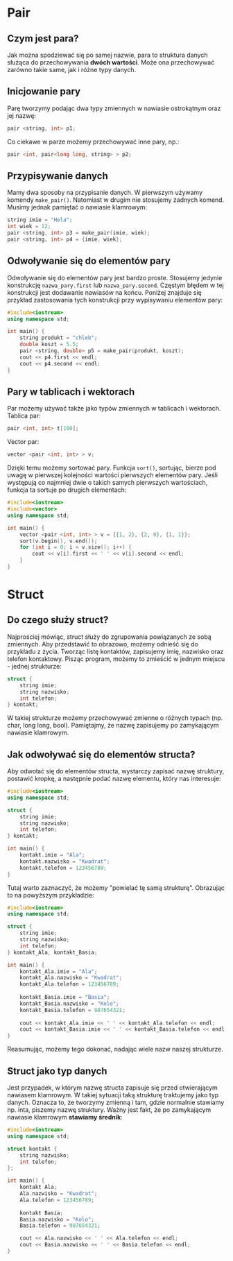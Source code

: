 # Pair
## Czym jest para? 
Jak można spodziewać się po samej nazwie, para to struktura danych służąca do przechowywania **dwóch wartości**. Może ona przechowywać zarówno takie same, jak i różne typy danych.

## Inicjowanie pary
Parę tworzymy podając dwa typy zmiennych w nawiasie ostrokątnym oraz jej nazwę:
```cpp
pair <string, int> p1;
```
Co ciekawe w parze możemy przechowywać inne pary, np.:
```cpp
pair <int, pair<long long, string> > p2;
```

## Przypisywanie danych
Mamy dwa sposoby na przypisanie danych. W pierwszym używamy komendy `make_pair()`. Natomiast w drugim nie stosujemy żadnych komend. Musimy jednak pamiętać o nawiasie klamrowym:
```cpp
string imie = "Hela";
int wiek = 12;
pair <string, int> p3 = make_pair(imie, wiek);
pair <string, int> p4 = {imie, wiek};
```

## Odwoływanie się do elementów pary
Odwoływanie się do elementów pary jest bardzo proste. Stosujemy jedynie konstrukcję `nazwa_pary.first` lub `nazwa_pary.second`. Częstym błędem w tej konstrukcji jest dodawanie nawiasów na końcu. Poniżej znajduje się przykład zastosowania tych konstrukcji przy wypisywaniu elementów pary:
```cpp
#include<iostream>
using namespace std;

int main() {
	string produkt = "chleb";
	double koszt = 5.5;
	pair <string, double> p5 = make_pair(produkt, koszt);
	cout << p4.first << endl;
	cout << p4.second << endl;
}
```
## Pary w tablicach i wektorach
Par możemy używać także jako typów zmiennych w tablicach i wektorach.
Tablica par:
```cpp
pair <int, int> t[100];
```
Vector par:
```cpp
vector <pair <int, int> > v;
```
Dzięki temu możemy sortować pary. Funkcja `sort()`, sortując, bierze pod uwagę w pierwszej kolejności wartości pierwszych elementów pary. Jeśli występują co najmniej dwie o takich samych pierwszych wartościach, funkcja ta sortuje po drugich elementach:
```cpp
#include<iostream>
#include<vector>
using namespace std;

int main() {
	vector <pair <int, int> > v = {{1, 2}, {2, 0}, {1, 1}};
	sort(v.begin(), v.end());
    for (int i = 0; i < v.size(); i++) {
        cout << v[i].first << ' ' << v[i].second << endl;
    }
}
```


# Struct

## Do czego służy struct?
Najprościej mówiąc, struct służy do zgrupowania powiązanych ze sobą zmiennych. Aby przedstawić to obrazowo, możemy odnieść się do przykładu z życia. Tworząc listę kontaktów, zapisujemy imię, nazwisko oraz telefon kontaktowy. Pisząc program, możemy to zmieścić w jednym miejscu - jednej strukturze:
```cpp
struct {
	string imie;
	string nazwisko;
	int telefon;
} kontakt;
```
W takiej strukturze możemy przechowywać zmienne o różnych typach (np. char, long long, bool). Pamiętajmy, że nazwę zapisujemy po zamykającym nawiasie klamrowym.

## Jak odwoływać się do elementów structa?
Aby odwołać się do elementów structa, wystarczy zapisać nazwę struktury, postawić kropkę, a następnie podać nazwę elementu, który nas interesuje:
```cpp
#include<iostream>
using namespace std;

struct {
	string imie;
	string nazwisko;
	int telefon;
} kontakt;

int main() {
	kontakt.imie = "Ala";
	kontakt.nazwisko = "Kwadrat";
	kontakt.telefon = 123456789;
}
```
Tutaj warto zaznaczyć, że możemy "powielać tę samą strukturę". Obrazując to na powyższym przykładzie:
```cpp
#include<iostream>
using namespace std;

struct {
	string imie;
	string nazwisko;
	int telefon;
} kontakt_Ala, kontakt_Basia;

int main() {
	kontakt_Ala.imie = "Ala";
	kontakt_Ala.nazwisko = "Kwadrat";
	kontakt_Ala.telefon = 123456789;
	
	kontakt_Basia.imie = "Basia";
	kontakt_Basia.nazwisko = "Kolo";
	kontakt_Basia.telefon = 987654321;
	
	cout << kontakt_Ala.imie << ' ' << kontakt_Ala.telefon << endl;
	cout << kontakt_Basia.imie << ' ' << kontakt_Basia.telefon << endl;
}
```
Reasumując, możemy tego dokonać, nadając wiele nazw naszej strukturze.

## Struct jako typ danych
Jest przypadek, w którym nazwę structa zapisuje się przed otwierającym nawiasem klamrowym. W takiej sytuacji taką strukturę traktujemy jako typ danych. Oznacza to, że tworzymy zmienną i tam, gdzie normalnie stawiamy np. inta, piszemy nazwę struktury. Ważny jest fakt, że po zamykającym nawiasie klamrowym **stawiamy średnik**:
```cpp
#include<iostream>
using namespace std;

struct kontakt {
	string nazwisko;
	int telefon;
};

int main() {
	kontakt Ala;
	Ala.nazwisko = "Kwadrat";
	Ala.telefon = 123456789;
	
	kontakt Basia;
	Basia.nazwisko = "Kolo";
	Basia.telefon = 987654321;

	cout << Ala.nazwisko << ' ' << Ala.telefon << endl;
	cout << Basia.nazwisko << ' ' << Basia.telefon << endl;
}
```